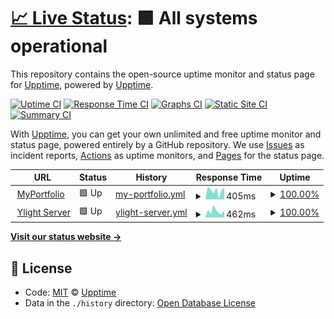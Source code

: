 # [📈 Live Status](https://demo.upptime.js.org): <!--live status--> **🟩 All systems operational**

This repository contains the open-source uptime monitor and status page for [Upptime](https://upptime.js.org), powered by [Upptime](https://github.com/upptime/upptime).

[![Uptime CI](https://github.com/koj-co/upptime/workflows/Uptime%20CI/badge.svg)](https://github.com/koj-co/upptime/actions?query=workflow%3A%22Uptime+CI%22)
[![Response Time CI](https://github.com/koj-co/upptime/workflows/Response%20Time%20CI/badge.svg)](https://github.com/koj-co/upptime/actions?query=workflow%3A%22Response+Time+CI%22)
[![Graphs CI](https://github.com/koj-co/upptime/workflows/Graphs%20CI/badge.svg)](https://github.com/koj-co/upptime/actions?query=workflow%3A%22Graphs+CI%22)
[![Static Site CI](https://github.com/koj-co/upptime/workflows/Static%20Site%20CI/badge.svg)](https://github.com/koj-co/upptime/actions?query=workflow%3A%22Static+Site+CI%22)
[![Summary CI](https://github.com/koj-co/upptime/workflows/Summary%20CI/badge.svg)](https://github.com/koj-co/upptime/actions?query=workflow%3A%22Summary+CI%22)

With [Upptime](https://upptime.js.org), you can get your own unlimited and free uptime monitor and status page, powered entirely by a GitHub repository. We use [Issues](https://github.com/upptime/upptime/issues) as incident reports, [Actions](https://github.com/ShivamJoker/Monitor/actions) as uptime monitors, and [Pages](https://demo.upptime.js.org) for the status page.

<!--start: status pages-->
<!-- This summary is generated by Upptime (https://github.com/upptime/upptime) -->
<!-- Do not edit this manually, your changes will be overwritten -->
<!-- prettier-ignore -->
| URL | Status | History | Response Time | Uptime |
| --- | ------ | ------- | ------------- | ------ |
| <img alt="" src="https://favicons.githubusercontent.com/creativeshi.com" height="13"> [MyPortfolio](https://creativeshi.com) | 🟩 Up | [my-portfolio.yml](https://github.com/ShivamJoker/Monitor/commits/HEAD/history/my-portfolio.yml) | <details><summary><img alt="Response time graph" src="./graphs/my-portfolio/response-time-week.png" height="20"> 405ms</summary><br><a href="https://status.creativeshi.com/history/my-portfolio"><img alt="Response time 347" src="https://img.shields.io/endpoint?url=https%3A%2F%2Fraw.githubusercontent.com%2FShivamJoker%2FMonitor%2FHEAD%2Fapi%2Fmy-portfolio%2Fresponse-time.json"></a><br><a href="https://status.creativeshi.com/history/my-portfolio"><img alt="24-hour response time 486" src="https://img.shields.io/endpoint?url=https%3A%2F%2Fraw.githubusercontent.com%2FShivamJoker%2FMonitor%2FHEAD%2Fapi%2Fmy-portfolio%2Fresponse-time-day.json"></a><br><a href="https://status.creativeshi.com/history/my-portfolio"><img alt="7-day response time 405" src="https://img.shields.io/endpoint?url=https%3A%2F%2Fraw.githubusercontent.com%2FShivamJoker%2FMonitor%2FHEAD%2Fapi%2Fmy-portfolio%2Fresponse-time-week.json"></a><br><a href="https://status.creativeshi.com/history/my-portfolio"><img alt="30-day response time 355" src="https://img.shields.io/endpoint?url=https%3A%2F%2Fraw.githubusercontent.com%2FShivamJoker%2FMonitor%2FHEAD%2Fapi%2Fmy-portfolio%2Fresponse-time-month.json"></a><br><a href="https://status.creativeshi.com/history/my-portfolio"><img alt="1-year response time 347" src="https://img.shields.io/endpoint?url=https%3A%2F%2Fraw.githubusercontent.com%2FShivamJoker%2FMonitor%2FHEAD%2Fapi%2Fmy-portfolio%2Fresponse-time-year.json"></a></details> | <details><summary><a href="https://status.creativeshi.com/history/my-portfolio">100.00%</a></summary><a href="https://status.creativeshi.com/history/my-portfolio"><img alt="All-time uptime 98.53%" src="https://img.shields.io/endpoint?url=https%3A%2F%2Fraw.githubusercontent.com%2FShivamJoker%2FMonitor%2FHEAD%2Fapi%2Fmy-portfolio%2Fuptime.json"></a><br><a href="https://status.creativeshi.com/history/my-portfolio"><img alt="24-hour uptime 100.00%" src="https://img.shields.io/endpoint?url=https%3A%2F%2Fraw.githubusercontent.com%2FShivamJoker%2FMonitor%2FHEAD%2Fapi%2Fmy-portfolio%2Fuptime-day.json"></a><br><a href="https://status.creativeshi.com/history/my-portfolio"><img alt="7-day uptime 100.00%" src="https://img.shields.io/endpoint?url=https%3A%2F%2Fraw.githubusercontent.com%2FShivamJoker%2FMonitor%2FHEAD%2Fapi%2Fmy-portfolio%2Fuptime-week.json"></a><br><a href="https://status.creativeshi.com/history/my-portfolio"><img alt="30-day uptime 100.00%" src="https://img.shields.io/endpoint?url=https%3A%2F%2Fraw.githubusercontent.com%2FShivamJoker%2FMonitor%2FHEAD%2Fapi%2Fmy-portfolio%2Fuptime-month.json"></a><br><a href="https://status.creativeshi.com/history/my-portfolio"><img alt="1-year uptime 98.53%" src="https://img.shields.io/endpoint?url=https%3A%2F%2Fraw.githubusercontent.com%2FShivamJoker%2FMonitor%2FHEAD%2Fapi%2Fmy-portfolio%2Fuptime-year.json"></a></details>
| <img alt="" src="https://favicons.githubusercontent.com/server.ylight.xyz" height="13"> [Ylight Server](https://server.ylight.xyz) | 🟩 Up | [ylight-server.yml](https://github.com/ShivamJoker/Monitor/commits/HEAD/history/ylight-server.yml) | <details><summary><img alt="Response time graph" src="./graphs/ylight-server/response-time-week.png" height="20"> 462ms</summary><br><a href="https://status.creativeshi.com/history/ylight-server"><img alt="Response time 418" src="https://img.shields.io/endpoint?url=https%3A%2F%2Fraw.githubusercontent.com%2FShivamJoker%2FMonitor%2FHEAD%2Fapi%2Fylight-server%2Fresponse-time.json"></a><br><a href="https://status.creativeshi.com/history/ylight-server"><img alt="24-hour response time 540" src="https://img.shields.io/endpoint?url=https%3A%2F%2Fraw.githubusercontent.com%2FShivamJoker%2FMonitor%2FHEAD%2Fapi%2Fylight-server%2Fresponse-time-day.json"></a><br><a href="https://status.creativeshi.com/history/ylight-server"><img alt="7-day response time 462" src="https://img.shields.io/endpoint?url=https%3A%2F%2Fraw.githubusercontent.com%2FShivamJoker%2FMonitor%2FHEAD%2Fapi%2Fylight-server%2Fresponse-time-week.json"></a><br><a href="https://status.creativeshi.com/history/ylight-server"><img alt="30-day response time 438" src="https://img.shields.io/endpoint?url=https%3A%2F%2Fraw.githubusercontent.com%2FShivamJoker%2FMonitor%2FHEAD%2Fapi%2Fylight-server%2Fresponse-time-month.json"></a><br><a href="https://status.creativeshi.com/history/ylight-server"><img alt="1-year response time 418" src="https://img.shields.io/endpoint?url=https%3A%2F%2Fraw.githubusercontent.com%2FShivamJoker%2FMonitor%2FHEAD%2Fapi%2Fylight-server%2Fresponse-time-year.json"></a></details> | <details><summary><a href="https://status.creativeshi.com/history/ylight-server">100.00%</a></summary><a href="https://status.creativeshi.com/history/ylight-server"><img alt="All-time uptime 86.79%" src="https://img.shields.io/endpoint?url=https%3A%2F%2Fraw.githubusercontent.com%2FShivamJoker%2FMonitor%2FHEAD%2Fapi%2Fylight-server%2Fuptime.json"></a><br><a href="https://status.creativeshi.com/history/ylight-server"><img alt="24-hour uptime 100.00%" src="https://img.shields.io/endpoint?url=https%3A%2F%2Fraw.githubusercontent.com%2FShivamJoker%2FMonitor%2FHEAD%2Fapi%2Fylight-server%2Fuptime-day.json"></a><br><a href="https://status.creativeshi.com/history/ylight-server"><img alt="7-day uptime 100.00%" src="https://img.shields.io/endpoint?url=https%3A%2F%2Fraw.githubusercontent.com%2FShivamJoker%2FMonitor%2FHEAD%2Fapi%2Fylight-server%2Fuptime-week.json"></a><br><a href="https://status.creativeshi.com/history/ylight-server"><img alt="30-day uptime 37.75%" src="https://img.shields.io/endpoint?url=https%3A%2F%2Fraw.githubusercontent.com%2FShivamJoker%2FMonitor%2FHEAD%2Fapi%2Fylight-server%2Fuptime-month.json"></a><br><a href="https://status.creativeshi.com/history/ylight-server"><img alt="1-year uptime 86.79%" src="https://img.shields.io/endpoint?url=https%3A%2F%2Fraw.githubusercontent.com%2FShivamJoker%2FMonitor%2FHEAD%2Fapi%2Fylight-server%2Fuptime-year.json"></a></details>

<!--end: status pages-->

[**Visit our status website →**](https://demo.upptime.js.org)

## 📄 License

- Code: [MIT](./LICENSE) © [Upptime](https://upptime.js.org)
- Data in the `./history` directory: [Open Database License](https://opendatacommons.org/licenses/odbl/1-0/)
